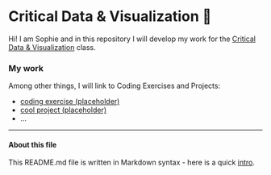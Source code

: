 # Critical Data & Visualization 🦕

Hi! I am Sophie and in this repository I will develop my work for the [Critical Data & Visualization](https://cdv.leoneckert.com/) class.  

### My work

Among other things, I will link to Coding Exercises and Projects:

- [coding exercise (placeholder)](coding-exercises/placeholder)
- [cool project (placeholder)](projects/placeholder)
- ...


---
#### About this file
This README.md file is written in Markdown syntax - here is a quick [intro](https://guides.github.com/features/mastering-markdown/).
